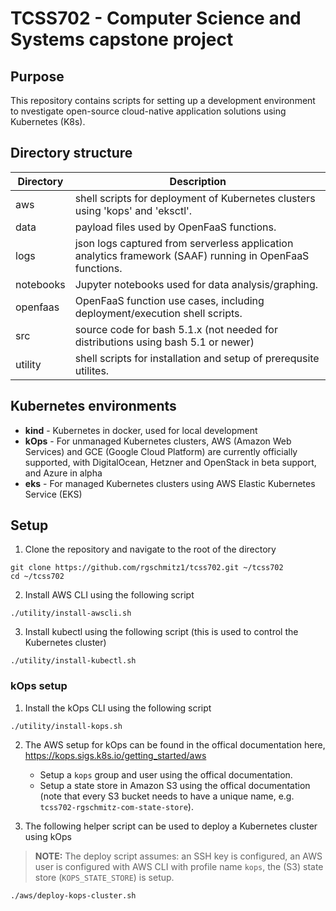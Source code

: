 # TCSS702 - Computer Science and Systems capstone project

## Purpose
This repository contains scripts for setting up a development environment to nvestigate open-source cloud-native application solutions using Kubernetes (K8s).

## Directory structure
| Directory | Description
| --- | ---
| aws | shell scripts for deployment of Kubernetes clusters using 'kops' and 'eksctl'.
| data | payload files used by OpenFaaS functions.
| logs | json logs captured from serverless application analytics framework (SAAF) running in OpenFaaS functions.
| notebooks | Jupyter notebooks used for data analysis/graphing.
| openfaas | OpenFaaS function use cases, including deployment/execution shell scripts.
| src | source code for bash 5.1.x (not needed for distributions using bash 5.1 or newer)
| utility | shell scripts for installation and setup of prerequsite utilites.

## Kubernetes environments
* __kind__ - Kubernetes in docker, used for local development
* __kOps__ - For unmanaged Kubernetes clusters, AWS (Amazon Web Services) and GCE (Google Cloud Platform) are currently officially supported, with DigitalOcean, Hetzner and OpenStack in beta support, and Azure in alpha
* __eks__ - For managed Kubernetes clusters using AWS Elastic Kubernetes Service (EKS)

## Setup
1. Clone the repository and navigate to the root of the directory
```
git clone https://github.com/rgschmitz1/tcss702.git ~/tcss702
cd ~/tcss702
```

2. Install AWS CLI using the following script
```
./utility/install-awscli.sh
```

3. Install kubectl using the following script (this is used to control the Kubernetes cluster)
```
./utility/install-kubectl.sh
```

### kOps setup
1. Install the kOps CLI using the following script
```
./utility/install-kops.sh
```

2. The AWS setup for kOps can be found in the offical documentation here, https://kops.sigs.k8s.io/getting_started/aws
    - Setup a `kops` group and user using the offical documentation.
    - Setup a state store in Amazon S3 using the offical documentation (note that every S3 bucket needs to have a unique name, e.g. `tcss702-rgschmitz-com-state-store`).

3. The following helper script can be used to deploy a Kubernetes cluster using kOps
> __NOTE:__ The deploy script assumes: an SSH key is configured, an AWS user is configured with AWS CLI with profile name `kops`, the (S3) state store (`KOPS_STATE_STORE`) is setup.
```
./aws/deploy-kops-cluster.sh
```
